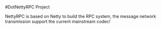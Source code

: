 #DotNettyRPC Project


NettyRPC is based on Netty to build the RPC system, the message network transmission support the current mainstream codec!


